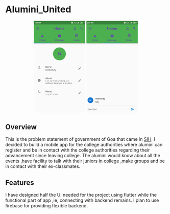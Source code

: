 # Alumini_United

 <p align ="center">
 <img src="https://github.com/Nishchayverma/Alumini_tracking/blob/master/docs/profile.jpg" width = 32%>

 <img src="https://github.com/Nishchayverma/Alumini_tracking/blob/master/docs/message.jpg" width =32%>
 </p>
 
 
 
 ## Overview
  
This is the problem statement of government of Goa that came in [SIH](https://www.sih.gov.in/). I decided to build a mobile app for the college authorities where alumini can register and be in contact with the college authorities regarding their advancement since leaving college. The alumini would know about all the events ,have facility to talk with their juniors in college ,make groups and be in contact with their ex-classmates.
 
 
## Features

I have designed half the UI needed for the project using flutter while the functional part of app ,ie, connecting with backend remains.
I plan to use firebase for providing flexible backend.


